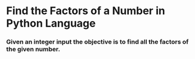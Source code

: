 # Find the Factors of a Number in Python Language
### Given an integer input the objective is to find all the factors of the given number. 
